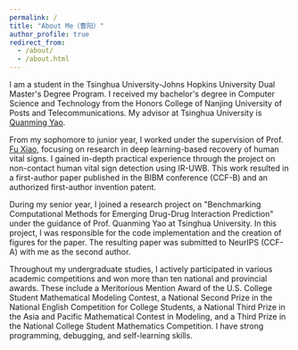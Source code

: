 ```yaml
---
permalink: /
title: "About Me（曹阳）"
author_profile: true
redirect_from: 
  - /about/
  - /about.html
---
```


I am a student in the Tsinghua University-Johns Hopkins University Dual Master's Degree Program. I received my bachelor's degree in Computer Science and Technology from the Honors College of Nanjing University of Posts and Telecommunications. My advisor at Tsinghua University is [Quanming Yao](https://lars-group.github.io/).

From my sophomore to junior year, I worked under the supervision of Prof. [Fu Xiao](https://yjs.njupt.edu.cn/dsgl/nocontrol/college/dsfcxq.htm?dsJbxxId=9B9D05C52A832DCFE050007F01006EFE), focusing on research in deep learning-based recovery of human vital signs. I gained in-depth practical experience through the project on non-contact human vital sign detection using IR-UWB. This work resulted in a first-author paper published in the BIBM conference (CCF-B) and an authorized first-author invention patent.

During my senior year, I joined a research project on "Benchmarking Computational Methods for Emerging Drug-Drug Interaction Prediction" under the guidance of Prof. Quanming Yao at Tsinghua University. In this project, I was responsible for the code implementation and the creation of figures for the paper. The resulting paper was submitted to NeurIPS (CCF-A) with me as the second author.

Throughout my undergraduate studies, I actively participated in various academic competitions and won more than ten national and provincial awards.  These include a Meritorious Mention Award of the U.S. College Student Mathematical Modeling Contest, a National Second Prize in the National English Competition for College Students, a National Third Prize in the Asia and Pacific Mathematical Contest in Modeling, and a Third Prize in the National College Student Mathematics Competition. I have strong programming, debugging, and self-learning skills.


